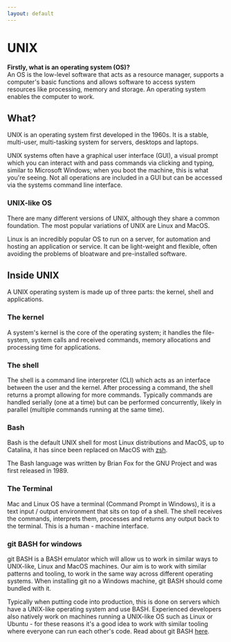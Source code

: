 ```yaml
---
layout: default
---
```

# UNIX

**Firstly, what is an operating system (OS)?**  
An OS is the low-level software that acts as a resource manager, supports a computer's basic functions and allows software to access system resources like processing, memory and storage. An operating system enables the computer to work.

## What?
UNIX is an operating system first developed in the 1960s. It is a stable, multi-user, multi-tasking system for servers, desktops and laptops.

UNIX systems often have a graphical user interface (GUI), a visual prompt which you can interact with and pass commands via clicking and typing, similar to Microsoft Windows; when you boot the machine, this is what you're seeing. Not all operations are included in a GUI but can be accessed via the systems command line interface.

### UNIX-like OS
There are many different versions of UNIX, although they share a common foundation. The most popular variations of UNIX are Linux and MacOS.

Linux is an incredibly popular OS to run on a server, for automation and hosting an application or service. It can be light-weight and flexible, often avoiding the problems of bloatware and pre-installed software.

## Inside UNIX
A UNIX operating system is made up of three parts: the kernel, shell and applications.

### The kernel
A system's kernel is the core of the operating system; it handles the file-system, system calls and received commands, memory allocations and processing time for applications.

### The shell
The shell is a command line interpreter (CLI) which acts as an interface between the user and the kernel. After processing a command, the shell returns a prompt allowing for more commands. Typically commands are handled serially (one at a time) but can be performed concurrently, likely in parallel (multiple commands running at the same time).

### Bash
Bash is the default UNIX shell for most Linux distributions and MacOS, up to Catalina, it has since been replaced on MacOS with [zsh](https://en.wikipedia.org/wiki/Z_shell).

The Bash language was written by Brian Fox for the GNU Project and was first released in 1989.

### The Terminal
Mac and Linux OS have a terminal (Command Prompt in Windows), it is a text input / output environment that sits on top of a shell. The shell receives the commands, interprets them, processes and returns any output back to the terminal. This is a human - machine interface.

### git BASH for windows
git BASH is a BASH emulator which will allow us to work in similar ways to UNIX-like, Linux and MacOS machines. Our aim is to work with similar patterns and tooling, to work in the same way across different operating systems. When installing git no a Windows machine, git BASH should come bundled with it.

Typically when putting code into production, this is done on servers which have a UNIX-like operating system and use BASH. Experienced developers also natively work on machines running a UNIX-like OS such as Linux or Ubuntu - for these reasons it's a good idea to work with similar tooling where everyone can run each other's code. Read about git BASH [here](https://gitforwindows.org/).
